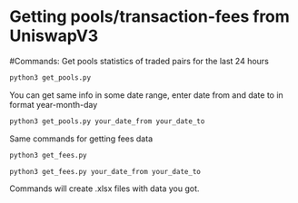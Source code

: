 # Getting pools/transaction-fees from UniswapV3 


#Commands:
Get pools statistics of traded pairs for the last 24 hours
```bash
python3 get_pools.py
```
You can get same info in some date range, enter date from and date to in format year-month-day
```bash
python3 get_pools.py your_date_from your_date_to
```

Same commands for getting fees data
```bash
python3 get_fees.py
```
```bash
python3 get_fees.py your_date_from your_date_to
```


Commands will create .xlsx files with data you got.
